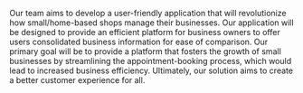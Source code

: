 Our team aims to develop a user-friendly application that will revolutionize how small/home-based shops manage their businesses. Our application will be designed to provide an efficient platform for business owners to offer users consolidated business information for ease of comparison. Our primary goal will be to provide a platform that fosters the growth of small businesses by streamlining the appointment-booking process, which would lead to increased business efficiency. Ultimately, our solution aims to create a better customer experience for all.
